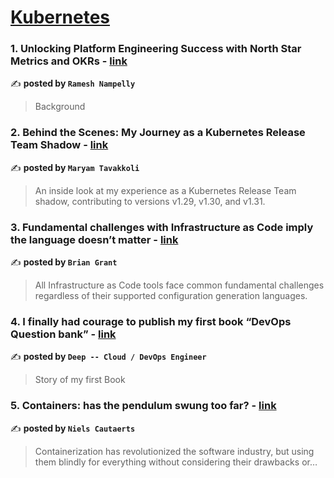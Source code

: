 
<h1><a href=https://medium.com/tag/kubernetes/recommended target="_blank" rel="noopener noreferrer">Kubernetes</a></h1>
<h3>1. Unlocking Platform Engineering Success with North Star Metrics and OKRs - <a href="https://medium.com/@rnampelly/unlocking-platform-engineering-success-with-north-star-metrics-and-okrs-bb55e4e58604" target="_blank" rel="noopener noreferrer">link</a></h3>

✍️ **posted by `Ramesh Nampelly`**

<blockquote>Background</blockquote>

<h3>2. Behind the Scenes: My Journey as a Kubernetes Release Team Shadow - <a href="https://medium.com/code-like-a-girl/behind-the-scenes-my-journey-as-a-kubernetes-release-team-shadow-630be70effb0" target="_blank" rel="noopener noreferrer">link</a></h3>

✍️ **posted by `Maryam Tavakkoli`**

<blockquote>An inside look at my experience as a Kubernetes Release Team shadow, contributing to versions v1.29, v1.30, and v1.31.</blockquote>

<h3>3. Fundamental challenges with Infrastructure as Code imply the language doesn’t matter - <a href="https://medium.com/itnext/fundamental-challenges-with-infrastructure-as-code-imply-the-language-doesnt-matter-41030475c296" target="_blank" rel="noopener noreferrer">link</a></h3>

✍️ **posted by `Brian Grant`**

<blockquote>All Infrastructure as Code tools face common fundamental challenges regardless of their supported configuration generation languages.</blockquote>

<h3>4. I finally had courage to publish my first book “DevOps Question bank” - <a href="https://medium.com/illumination/i-finally-had-courage-to-publish-my-first-book-devops-question-bank-fa18434123ef" target="_blank" rel="noopener noreferrer">link</a></h3>

✍️ **posted by `Deep -- Cloud / DevOps Engineer`**

<blockquote>Story of my first Book</blockquote>

<h3>5. Containers: has the pendulum swung too far? - <a href="https://medium.com/itnext/containers-has-the-pendulum-swung-too-far-208ad02a6b42" target="_blank" rel="noopener noreferrer">link</a></h3>

✍️ **posted by `Niels Cautaerts`**

<blockquote>Containerization has revolutionized the software industry, but using them blindly for everything without considering their drawbacks or…</blockquote>

